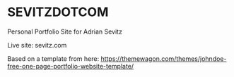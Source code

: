 # SEVITZDOTCOM
Personal Portfolio Site for Adrian Sevitz

Live site: sevitz.com

Based on a template from here: https://themewagon.com/themes/johndoe-free-one-page-portfolio-website-template/




